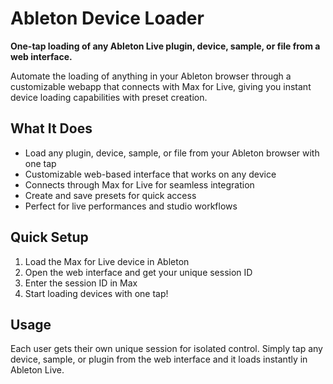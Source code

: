 # Ableton Device Loader

**One-tap loading of any Ableton Live plugin, device, sample, or file from a web interface.**

Automate the loading of anything in your Ableton browser through a customizable webapp that connects with Max for Live, giving you instant device loading capabilities with preset creation.

## What It Does

- Load any plugin, device, sample, or file from your Ableton browser with one tap
- Customizable web-based interface that works on any device
- Connects through Max for Live for seamless integration
- Create and save presets for quick access
- Perfect for live performances and studio workflows

## Quick Setup

1. Load the Max for Live device in Ableton
2. Open the web interface and get your unique session ID
3. Enter the session ID in Max
4. Start loading devices with one tap!

## Usage

Each user gets their own unique session for isolated control. Simply tap any device, sample, or plugin from the web interface and it loads instantly in Ableton Live.
